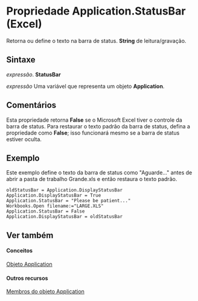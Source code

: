 
# Propriedade Application.StatusBar (Excel)

Retorna ou define o texto na barra de status.  **String** de leitura/gravação.


## Sintaxe

 _expressão_. **StatusBar**

 _expressão_ Uma variável que representa um objeto **Application**.


## Comentários

Esta propriedade retorna  **False** se o Microsoft Excel tiver o controle da barra de status. Para restaurar o texto padrão da barra de status, defina a propriedade como **False**; isso funcionará mesmo se a barra de status estiver oculta.


## Exemplo

Este exemplo define o texto da barra de status como "Aguarde..." antes de abrir a pasta de trabalho Grande.xls e então restaura o texto padrão.


```
oldStatusBar = Application.DisplayStatusBar 
Application.DisplayStatusBar = True 
Application.StatusBar = "Please be patient..." 
Workbooks.Open filename:="LARGE.XLS" 
Application.StatusBar = False 
Application.DisplayStatusBar = oldStatusBar
```


## Ver também


#### Conceitos


[Objeto Application](19b73597-5cf9-4f56-8227-b5211f657f6f.md)
#### Outros recursos


[Membros do objeto Application](4cb9ca42-8d07-cc9c-2d80-4eb9a5921e1e.md)